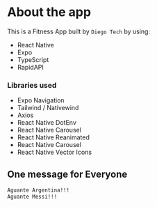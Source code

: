 # About the app

This is a Fitness App built by `Diego Tech` by using:

- React Native
- Expo
- TypeScript
- RapidAPI

### Libraries used

- Expo Navigation
- Tailwind / Nativewind
- Axios
- React Native DotEnv
- React Native Carousel
- React Native Reanimated
- React Native Carousel
- React Native Vector Icons

## One message for Everyone

```bash
Aguante Argentina!!!
Aguante Messi!!!
```